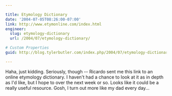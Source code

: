 ```yaml
---

title: Etymology Dictionary
date: '2004-07-05T08:26:00-07:00'
link: http://www.etymonline.com/index.html
engineer:
  slug: etymology-dictionary
  url: /2004/07/etymology-dictionary/

# Custom Properties
guid: http://blog.tylerbutler.com/index.php/2004/07/etymology-dictionary/

---
```


Haha, just kidding. Seriously, though -- Ricardo sent me this link to an online
etymology dictionary. I haven't had a chance to look at it as in depth as I'd
like, but I hope to over the next week or so. Looks like it could be a really
useful resource. Gosh, I turn out more like my dad every day...
